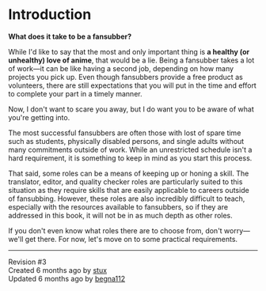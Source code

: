 <div id="page-show" class="container">

<div class="row">

<div class="col-md-8 col-md-offset-2">

<div class="page-content">

<div data-ng-non-bindable="">

# Introduction

<div style="clear:left;">

</div>

**What does it take to be a fansubber?**

While I'd like to say that the most and only important thing is **a
healthy (or unhealthy) love of anime**, that would be a lie. Being a
fansubber takes a lot of work—it can be like having a second job,
depending on how many projects you pick up. Even though fansubbers
provide a free product as volunteers, there are still expectations that
you will put in the time and effort to complete your part in a timely
manner. 

Now, I don't want to scare you away, but I do want you to be aware of
what you're getting into. 

The most successful fansubbers are often those with lost of spare time
such as students, physically disabled persons, and single adults without
many commitments outside of work. While an unrestricted schedule isn't a
hard requirement, it is something to keep in mind as you start this
process. 

That said, some roles can be a means of keeping up or honing a skill.
The translator, editor, and quality checker roles are particularly
suited to this situation as they require skills that are easily
applicable to careers outside of fansubbing. However, these roles are
also incredibly difficult to teach, especially with the resources
available to fansubbers, so if they are addressed in this book, it will
not be in as much depth as other roles. 

If you don't even know what roles there are to choose from, don't
worry—we'll get there. For now, let's move on to some practical
requirements. 

</div>

-----

Revision \#3  
Created <span title="Wed, Aug 23, 2017 10:30 AM">6 months ago</span> by
[stux](http://34.234.192.3/user/4)  
Updated <span title="Fri, Sep 15, 2017 7:22 PM">6 months ago</span> by
[begna112](http://34.234.192.3/user/3)

</div>

</div>

</div>

</div>

